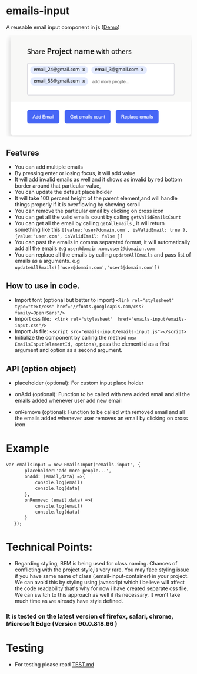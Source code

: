 # emails-input
A reusable email input component in js ([Demo](https://irfanbsse2060.github.io/emails-input/))


![Example](images/example.png)

## Features
- You can add multiple emails
- By pressing enter or losing focus, it will add value
- It will add invalid emails as well and it shows as invalid by red bottom border around that particular value,
- You can update the default place holder
- It will take 100 percent height of the parent element,and will handle things properly if it is overflowing by showing scroll
- You can remove the particular email by clicking on cross icon
- You can get all the valid emails count by calling `getValidEmailsCount`
- You can get all the email by calling `getAllEmails` ,
 it will return something like this `[{value:'user@domain.com', isValidEmail: true }, {value:'user.com', isValidEmail: false }]`
- You can past the emails in comma separated format, it will automatically add all the emails e.g `user@domain.com,user2@domaion.com`
- You can replace all the emails by calling `updateAllEmails` and pass list of emails as a arguments. 
e.g `updateAllEmails(['user@domain.com','user2@domain.com'])`

## How to use in code.
- Import font (optional but better to import) `<link rel="stylesheet" type="text/css" href="//fonts.googleapis.com/css?family=Open+Sans"/>`
- Import css file: ` <link rel="stylesheet"  href="emails-input/emails-input.css"/>`
- Import Js file: `<script src="emails-input/emails-input.js"></script>`
- Initialize the component by calling the method  `new EmailsInput(elementId, options)`,
 pass the element id as a first argument and option as a second argument.

 

## API (option object)
- placeholder (optional): For custom input place holder

- onAdd (optional):  Function to be called with new added email and all the emails added whenever
       user add new email
- onRemove (optional): Function to be called with removed email and all the emails added whenever
                                 user removes an email by clicking on cross icon       
       
# Example
```
var emailsInput = new EmailsInput('emails-input', {
       placeholder:'add more people...',
       onAdd: (email,data) =>{
           console.log(email)
           console.log(data)
       },
       onRemove: (email,data) =>{
           console.log(email)
           console.log(data)
       }
   });
```

# Technical Points:
-  Regarding styling, BEM is being used for class naming. Chances of conflicting with the project style,is very rare.
  You may face styling issue if you have same name of class (.email-input-container) in your project.
  We can avoid this by styling using javascript which i believe will affect the code readability that's why for now
  i have created separate css file. We can switch to this approach as well if its necessary, It won't take much time as we already have style defined.

### It is tested on the latest version of  firefox, safari, chrome, Microsoft Edge (Version 90.0.818.66 )


# Testing
- For testing please read [TEST.md](https://github.com/Irfanbsse2060/emails-input/blob/main/tests/TEST.md)
